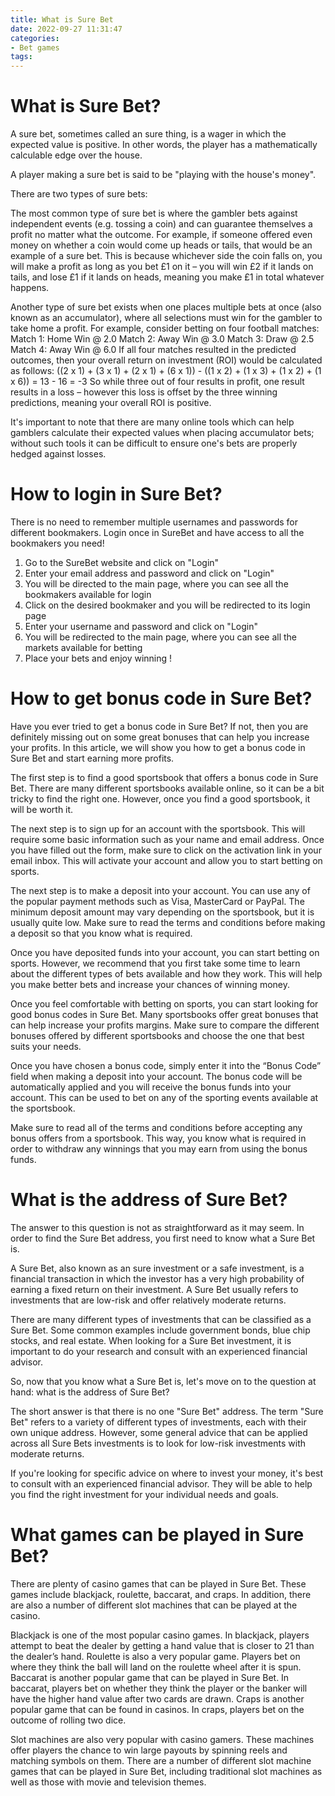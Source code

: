 ```yaml
---
title: What is Sure Bet 
date: 2022-09-27 11:31:47
categories:
- Bet games
tags:
---
```



#  What is Sure Bet? 

A sure bet, sometimes called an sure thing, is a wager in which the expected value is positive. In other words, the player has a mathematically calculable edge over the house.

A player making a sure bet is said to be "playing with the house's money".

There are two types of sure bets:

The most common type of sure bet is where the gambler bets against independent events (e.g. tossing a coin) and can guarantee themselves a profit no matter what the outcome. For example, if someone offered even money on whether a coin would come up heads or tails, that would be an example of a sure bet. This is because whichever side the coin falls on, you will make a profit as long as you bet £1 on it – you will win £2 if it lands on tails, and lose £1 if it lands on heads, meaning you make £1 in total whatever happens. 

Another type of sure bet exists when one places multiple bets at once (also known as an accumulator), where all selections must win for the gambler to take home a profit. For example, consider betting on four football matches: Match 1: Home Win @ 2.0 Match 2: Away Win @ 3.0 Match 3: Draw @ 2.5 
Match 4: Away Win @ 6.0  If all four matches resulted in the predicted outcomes, then your overall return on investment (ROI) would be calculated as follows: ((2 x 1) + (3 x 1) + (2 x 1) + (6 x 1)) - ((1 x 2) + (1 x 3) + (1 x 2) + (1 x 6)) = 13 - 16 = -3 So while three out of four results in profit, one result results in a loss – however this loss is offset by the three winning predictions, meaning your overall ROI is positive.

It's important to note that there are many online tools which can help gamblers calculate their expected values when placing accumulator bets; without such tools it can be difficult to ensure one's bets are properly hedged against losses.

#  How to login in Sure Bet? 

There is no need to remember multiple usernames and passwords for different bookmakers. Login once in SureBet and have access to all the bookmakers you need! 

1. Go to the SureBet website and click on "Login" 
2. Enter your email address and password and click on "Login" 
3. You will be directed to the main page, where you can see all the bookmakers available for login
4. Click on the desired bookmaker and you will be redirected to its login page 
5. Enter your username and password and click on "Login" 
6. You will be redirected to the main page, where you can see all the markets available for betting 
7. Place your bets and enjoy winning !

#  How to get bonus code in Sure Bet?

Have you ever tried to get a bonus code in Sure Bet? If not, then you are definitely missing out on some great bonuses that can help you increase your profits. In this article, we will show you how to get a bonus code in Sure Bet and start earning more profits.

The first step is to find a good sportsbook that offers a bonus code in Sure Bet. There are many different sportsbooks available online, so it can be a bit tricky to find the right one. However, once you find a good sportsbook, it will be worth it.

The next step is to sign up for an account with the sportsbook. This will require some basic information such as your name and email address. Once you have filled out the form, make sure to click on the activation link in your email inbox. This will activate your account and allow you to start betting on sports.

The next step is to make a deposit into your account. You can use any of the popular payment methods such as Visa, MasterCard or PayPal. The minimum deposit amount may vary depending on the sportsbook, but it is usually quite low. Make sure to read the terms and conditions before making a deposit so that you know what is required.

Once you have deposited funds into your account, you can start betting on sports. However, we recommend that you first take some time to learn about the different types of bets available and how they work. This will help you make better bets and increase your chances of winning money.

Once you feel comfortable with betting on sports, you can start looking for good bonus codes in Sure Bet. Many sportsbooks offer great bonuses that can help increase your profits margins. Make sure to compare the different bonuses offered by different sportsbooks and choose the one that best suits your needs.

Once you have chosen a bonus code, simply enter it into the “Bonus Code” field when making a deposit into your account. The bonus code will be automatically applied and you will receive the bonus funds into your account. This can be used to bet on any of the sporting events available at the sportsbook.

Make sure to read all of the terms and conditions before accepting any bonus offers from a sportsbook. This way, you know what is required in order to withdraw any winnings that you may earn from using the bonus funds.

#  What is the address of Sure Bet?

The answer to this question is not as straightforward as it may seem. In order to find the Sure Bet address, you first need to know what a Sure Bet is.

A Sure Bet, also known as an sure investment or a safe investment, is a financial transaction in which the investor has a very high probability of earning a fixed return on their investment. A Sure Bet usually refers to investments that are low-risk and offer relatively moderate returns.

There are many different types of investments that can be classified as a Sure Bet. Some common examples include government bonds, blue chip stocks, and real estate. When looking for a Sure Bet investment, it is important to do your research and consult with an experienced financial advisor.

So, now that you know what a Sure Bet is, let's move on to the question at hand: what is the address of Sure Bet?

The short answer is that there is no one "Sure Bet" address. The term "Sure Bet" refers to a variety of different types of investments, each with their own unique address. However, some general advice that can be applied across all Sure Bets investments is to look for low-risk investments with moderate returns.

If you're looking for specific advice on where to invest your money, it's best to consult with an experienced financial advisor. They will be able to help you find the right investment for your individual needs and goals.

#  What games can be played in Sure Bet?

There are plenty of casino games that can be played in Sure Bet. These games include blackjack, roulette, baccarat, and craps. In addition, there are also a number of different slot machines that can be played at the casino.

Blackjack is one of the most popular casino games. In blackjack, players attempt to beat the dealer by getting a hand value that is closer to 21 than the dealer’s hand. Roulette is also a very popular game. Players bet on where they think the ball will land on the roulette wheel after it is spun. Baccarat is another popular game that can be played in Sure Bet. In baccarat, players bet on whether they think the player or the banker will have the higher hand value after two cards are drawn. Craps is another popular game that can be found in casinos. In craps, players bet on the outcome of rolling two dice.

Slot machines are also very popular with casino gamers. These machines offer players the chance to win large payouts by spinning reels and matching symbols on them. There are a number of different slot machine games that can be played in Sure Bet, including traditional slot machines as well as those with movie and television themes.